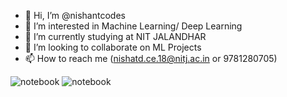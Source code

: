- 👋 Hi, I’m @nishantcodes
- 👀 I’m interested in Machine Learning/ Deep Learning
- 🌱 I’m currently studying at NIT JALANDHAR
- 💞️ I’m looking to collaborate on ML Projects
- 📫 How to reach me (nishatd.ce.18@nitj.ac.in or 9781280705)

<!---
nishantcodes/nishantcodes is a ✨ special ✨ repository because its `README.md` (this file) appears on your GitHub profile.
You can click the Preview link to take a look at your changes.
--->

![notebook](https://road-to-kaggle-grandmaster.vercel.app/api/badges/{nishantdhingra}/notebook)
![notebook](https://road-to-kaggle-grandmaster.vercel.app/api/badges/{nishantdhingra}/notebook/light)
